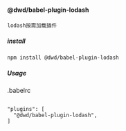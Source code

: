 #### @dwd/babel-plugin-lodash

`lodash按需加载插件`

##### install

```
npm install @dwd/babel-plugin-lodash
```

##### Usage

.babelrc

```

"plugins": [
  "@dwd/babel-plugin-lodash",
]

```
